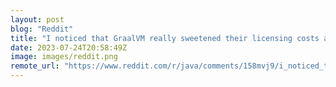 ```yaml
---
layout: post
blog: "Reddit"
title: "I noticed that GraalVM really sweetened their licensing costs all of a sudden?"
date: 2023-07-24T20:58:49Z
image: images/reddit.png
remote_url: "https://www.reddit.com/r/java/comments/158mvj9/i_noticed_that_graalvm_really_sweetened_their/"
---
```

